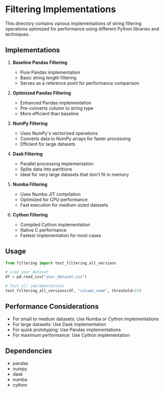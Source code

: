 # Filtering Implementations

This directory contains various implementations of string filtering operations optimized for performance using different Python libraries and techniques.

## Implementations

1. **Baseline Pandas Filtering**
   - Pure Pandas implementation
   - Basic string length filtering
   - Serves as a reference point for performance comparison

2. **Optimized Pandas Filtering**
   - Enhanced Pandas implementation
   - Pre-converts column to string type
   - More efficient than baseline

3. **NumPy Filtering**
   - Uses NumPy's vectorized operations
   - Converts data to NumPy arrays for faster processing
   - Efficient for large datasets

4. **Dask Filtering**
   - Parallel processing implementation
   - Splits data into partitions
   - Ideal for very large datasets that don't fit in memory

5. **Numba Filtering**
   - Uses Numba JIT compilation
   - Optimized for CPU performance
   - Fast execution for medium-sized datasets

6. **Cython Filtering**
   - Compiled Cython implementation
   - Native C performance
   - Fastest implementation for most cases

## Usage

```python
from filtering import test_filtering_all_versions

# Load your dataset
df = pd.read_csv("your_dataset.csv")

# Test all implementations
test_filtering_all_versions(df, "column_name", threshold=15)
```

## Performance Considerations

- For small to medium datasets: Use Numba or Cython implementations
- For large datasets: Use Dask implementation
- For quick prototyping: Use Pandas implementations
- For maximum performance: Use Cython implementation

## Dependencies

- pandas
- numpy
- dask
- numba
- cython 